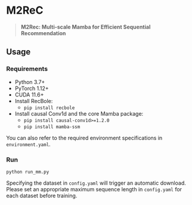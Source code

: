 # M2ReC


> **M2Rec: Multi-scale Mamba for Efficient Sequential Recommendation**

## Usage

### Requirements

* Python 3.7+
* PyTorch 1.12+
* CUDA 11.6+
* Install RecBole:
  * `pip install recbole`
* Install causal Conv1d and the core Mamba package:
  * `pip install causal-conv1d>=1.2.0`
  * `pip install mamba-ssm`

You can also refer to the required environment specifications in `environment.yaml`.

### Run

```python run_mm.py```


Specifying the dataset in `config.yaml` will trigger an automatic download. Please set an appropriate maximum sequence length in `config.yaml` for each dataset before training.





